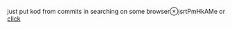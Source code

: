 just put kod from commits in searching on some browser⊗jsrtPmHkAMe
or [click](https://code.mu/ru/javascript/framework/react/book/supreme/hooks/api-memo/)
